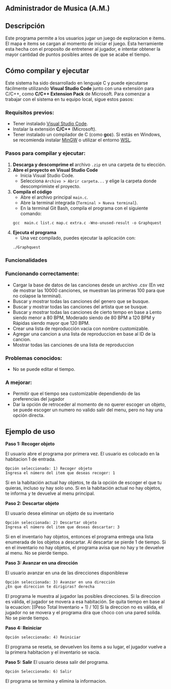 ## Administrador de Musica (A.M.)


## Descripción
Este programa permite a los usuarios jugar un juego de exploracion e items.
El mapa e items se cargan al momento de iniciar el juego.
Esta herramiente esta hecha con el proposito de entretener al jugador, e intentar obtener la mayor cantidad de puntos posibles antes de que se acabe el tiempo.


## Cómo compilar y ejecutar

Este sistema ha sido desarrollado en lenguaje C y puede ejecutarse fácilmente utilizando **Visual Studio Code** junto con una extensión para C/C++, como **C/C++ Extension Pack** de Microsoft. Para comenzar a trabajar con el sistema en tu equipo local, sigue estos pasos:

### Requisitos previos:

- Tener instalado [Visual Studio Code](https://code.visualstudio.com/).
- Instalar la extensión **C/C++** (Microsoft).
- Tener instalado un compilador de C (como **gcc**). Si estás en Windows, se recomienda instalar [MinGW](https://www.mingw-w64.org/) o utilizar el entorno [WSL](https://learn.microsoft.com/en-us/windows/wsl/).

### Pasos para compilar y ejecutar:

1. **Descarga y descomprime el** archivo `.zip` en una carpeta de tu elección.
2. **Abre el proyecto en Visual Studio Code**
    - Inicia Visual Studio Code.
    - Selecciona `Archivo > Abrir carpeta...` y elige la carpeta donde descomprimiste el proyecto.
3. **Compila el código**
    - Abre el archivo principal `main.c`.
    - Abre la terminal integrada (`Terminal > Nueva terminal`).
    - En la terminal Git Bash, compila el programa con el siguiente comando: 
    ```
    gcc  main.c list.c map.c extra.c -Wno-unused-result -o Graphquest
    ```
4. **Ejecuta el programa**
    - Una vez compilado, puedes ejecutar la aplicación con:
    ```
    ./Graphquest
    ```

### Funcionalidades

### Funcionando correctamente:

- Cargar la base de datos de las canciones desde un archivo .csv (En vez de mostrar las 10000 canciones, se muestran las primeras 100 para que no colapse la terminal).
- Buscar y mostrar todas las canciones del genero que se busque.
- Buscar y mostrar todas las canciones del artista que se busque.
- Buscar y mostrar todas las canciones de cierto tempo en base a Lento siendo menor a 80 BPM, Moderado siendo de 80 BPM a 120 BPM y Rápidas siendo mayor que 120 BPM.
- Crear una lista de reproducción vacia con nombre customizable.
- Agregar una cancion a una lista de reproduccion en base al ID de la cancion.
- Mostrar todas las canciones de una lista de reproduccion

### Problemas conocidos:

- No se puede editar el tiempo.

### A mejorar:


- Permitir que el tiempo sea customizable dependiendo de las preferencias del jugador
- Dar la opción de retroceder al momento de no querer escoger un objeto, se puede escoger un numero no valido salir del menu, pero no hay una opción directa.

## Ejemplo de uso

**Paso 1: Recoger objeto**

El usuario abre el programa por primera vez.
El usuario es colocado en la habitacion 1 de entrada.

```
Opción seleccionada: 1) Recoger objeto
Ingresa el número del item que deseas recoger: 1

```

Si en la habitación actual hay objetos, te da la opción de escoger el que tu quieras, incluso sy hay solo uno.
Si en la habitación actual no hay objetos, te informa y te devuelve al menu principal.

**Paso 2: Descartar objeto**

El usuario desea eliminar un objeto de su inventario

```
Opción seleccionada: 2) Descartar objeto
Ingresa el número del item que deseas descartar: 3
```

Si en el inventario hay objetos, entonces el programa entrega una lista enumerada de los objetos a descartar. Al descartar se pierde 1 de tiempo.
Si en el inventario no hay objetos, el programa avisa que no hay y te devuelve al menu. No se pierde tiempo.

**Paso 3: Avanzar en una dirección**

El usuario avanzar en una de las direcciones disponiblesw

```
Opción seleccionada: 3) Avanzar en una dirección
¿En que direccion te dirigiras? derecha
```

El programa le muestra al jugador las posibles direcciones. 
Si la direccion es válida, el jugador se movera a esa habitación. Se quita tiempo en base al la ecuacion: [(Peso Total Inventario + 1) / 10]
Si la direccion no es válida, el jugador no se movera y el programa dira que choco con una pared solida. No se pierde tiempo.

**Paso 4: Reiniciar**

```
Opción seleccionada: 4) Reiniciar
```

El programa se reseta, se devuelven los items a su lugar, el jugador vuelve a la primera habitacion y el inventario se vacia.

**Paso 5: Salir**
El usuario desea salir del programa.
```
Opción Seleccionada: 6) Salir
```
El programa se termina y elimina la informacion.
